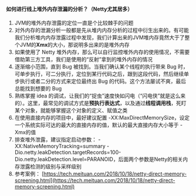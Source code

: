 #### 如何进行线上堆外内存泄漏的分析？（Netty尤其居多）

1. JVM的堆外内存泄露的定位一直是个比较棘手的问题
1. 对外内存的泄漏分析一般都是先从堆内内存分析的过程中衍生出来的。有可能我们分析堆内内存泄露过程中发现，我们计算出来的JVM堆内存竟然大于了整个JVM的**Xmx**的大小，那说明多出来的是堆外内存
1. 如果使用了 Netty 堆外内存，那么可以自行监控堆外内存的使用情况，不需要借助第三方工具，我们是使用的“反射”拿到的堆外内存的情况
1. 逐渐缩小范围，直到 Bug 被找到。当我们确认某个线程的执行带来 Bug 时，可单步执行，可二分执行，定位到某行代码之后，跟到这段代码，然后继续单步执行或者二分的方式来定位最终出 Bug 的代码。这个方法屡试不爽，最后总能找到想要的 Bug
1. 熟练掌握 idea 的调试，让我们的“捉虫”速度快如闪电（“闪电侠”就是这么来的）。这里，最常见的调试方式是**预执行表达式**，以及通过**线程调用栈**，死盯某个对象，就能够掌握这个对象的定义、赋值之类
1. 在使用直接内存的项目中，最好建议配置 -XX:MaxDirectMemorySize，设定一个系统实际可达的最大的直接内存的值，默认的最大直接内存大小等于 -Xmx的值
1. 排查堆外泄露，建议指定启动参数： -XX:NativeMemoryTracking=summary - Dio.netty.leakDetection.targetRecords=100-Dio.netty.leakDetection.level=PARANOID，后面两个参数是Netty的相关内存泄露检测的级别与采样级别
1. 参考案例： [https://tech.meituan.com/2018/10/18/netty-direct-memory-screening.html](https://tech.meituan.com/2018/10/18/netty-direct-memory-screening.html)

